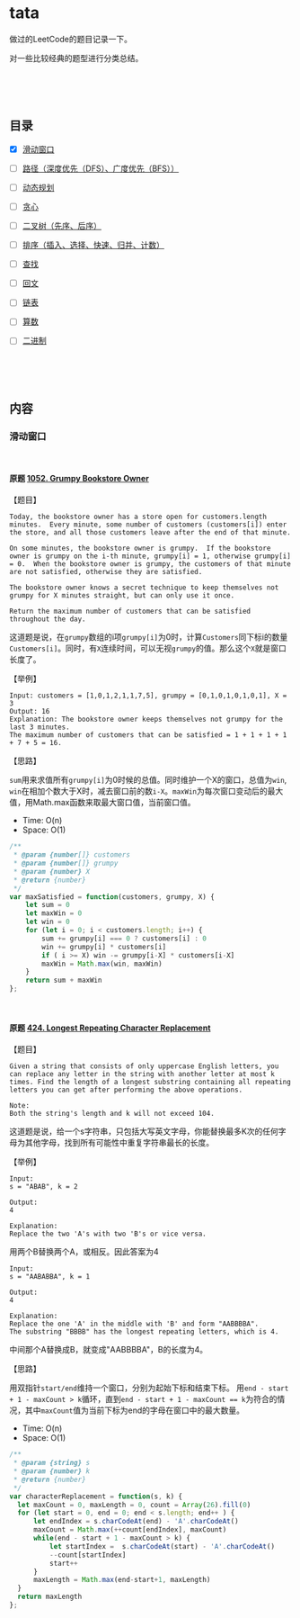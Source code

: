 # tata
做过的LeetCode的题目记录一下。

对一些比较经典的题型进行分类总结。

<br><br><br>

## 目录

- [x] <a href='#sliding-window'>滑动窗口</a>
- [ ] <a href='#wait'>路径（深度优先（DFS）、广度优先（BFS））</a>
- [ ] <a href='#wait'>动态规划</a>
- [ ] <a href='#wait'>贪心</a>
- [ ] <a href='#wait'>二叉树（先序、后序）</a>
- [ ] <a href='#wait'>排序（插入、选择、快速、归并、计数）</a>
- [ ] <a href='#wait'>查找</a>
- [ ] <a href='#wait'>回文</a>
- [ ] <a href='#wait'>链表</a>
- [ ] <a href='#wait'>算数</a>
- [ ] <a href='#wait'>二进制</a>


<br><br><br>

## 内容

### <a name='sliding-window'>滑动窗口</a>

<br>

#### 原题 [1052. Grumpy Bookstore Owner](https://leetcode.com/problems/grumpy-bookstore-owner/)

【题目】

```
Today, the bookstore owner has a store open for customers.length minutes.  Every minute, some number of customers (customers[i]) enter the store, and all those customers leave after the end of that minute.

On some minutes, the bookstore owner is grumpy.  If the bookstore owner is grumpy on the i-th minute, grumpy[i] = 1, otherwise grumpy[i] = 0.  When the bookstore owner is grumpy, the customers of that minute are not satisfied, otherwise they are satisfied.

The bookstore owner knows a secret technique to keep themselves not grumpy for X minutes straight, but can only use it once.

Return the maximum number of customers that can be satisfied throughout the day.
```

这道题是说，在`grumpy`数组的i项`grumpy[i]`为0时，计算`Customers`同下标i的数量`Customers[i]`。同时，有`X`连续时间，可以无视`grumpy`的值。那么这个`X`就是窗口长度了。

【举例】

```
Input: customers = [1,0,1,2,1,1,7,5], grumpy = [0,1,0,1,0,1,0,1], X = 3
Output: 16
Explanation: The bookstore owner keeps themselves not grumpy for the last 3 minutes. 
The maximum number of customers that can be satisfied = 1 + 1 + 1 + 1 + 7 + 5 = 16.
```

【思路】

`sum`用来求值所有`grumpy[i]`为0时候的总值。同时维护一个X的窗口，总值为`win`, `win`在相加个数大于X时，减去窗口前的数`i-X`。`maxWin`为每次窗口变动后的最大值，用Math.max函数来取最大窗口值，当前窗口值。  

- Time: O(n) 
- Space: O(1) 

```js
/**
 * @param {number[]} customers
 * @param {number[]} grumpy
 * @param {number} X
 * @return {number}
 */
var maxSatisfied = function(customers, grumpy, X) {
    let sum = 0
    let maxWin = 0
    let win = 0
    for (let i = 0; i < customers.length; i++) {
        sum += grumpy[i] === 0 ? customers[i] : 0
        win += grumpy[i] * customers[i]
        if ( i >= X) win -= grumpy[i-X] * customers[i-X]
        maxWin = Math.max(win, maxWin)
    }
    return sum + maxWin
};
```


<br>

#### 原题 [424. Longest Repeating Character Replacement](https://leetcode.com/problems/longest-repeating-character-replacement/)

【题目】

```
Given a string that consists of only uppercase English letters, you can replace any letter in the string with another letter at most k times. Find the length of a longest substring containing all repeating letters you can get after performing the above operations.

Note:
Both the string's length and k will not exceed 104.
```

这道题是说，给一个s字符串，只包括大写英文字母，你能替换最多K次的任何字母为其他字母，找到所有可能性中重复字符串最长的长度。

【举例】

```
Input:
s = "ABAB", k = 2

Output:
4

Explanation:
Replace the two 'A's with two 'B's or vice versa.
```
用两个B替换两个A，或相反。因此答案为4

```
Input:
s = "AABABBA", k = 1

Output:
4

Explanation:
Replace the one 'A' in the middle with 'B' and form "AABBBBA".
The substring "BBBB" has the longest repeating letters, which is 4.
```
中间那个A替换成B，就变成"AABBBBA"，B的长度为4。

【思路】

用双指针`start/end`维持一个窗口，分别为起始下标和结束下标。 用`end - start + 1 - maxCount > k`循环，直到`end - start + 1 - maxCount == k`为符合的情况，其中`maxCount`值为当前下标为end的字母在窗口中的最大数量。


- Time: O(n) 
- Space: O(1) 

```js
/**
 * @param {string} s
 * @param {number} k
 * @return {number}
 */
var characterReplacement = function(s, k) {
  let maxCount = 0, maxLength = 0, count = Array(26).fill(0)
  for (let start = 0, end = 0; end < s.length; end++ ) {
      let endIndex = s.charCodeAt(end) - 'A'.charCodeAt()
      maxCount = Math.max(++count[endIndex], maxCount)
      while(end - start + 1 - maxCount > k) {
          let startIndex =  s.charCodeAt(start) - 'A'.charCodeAt()
          --count[startIndex]
          start++
      }
      maxLength = Math.max(end-start+1, maxLength)
  }
  return maxLength
};
```





